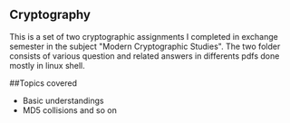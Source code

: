 ## Cryptography

This is a set of two cryptographic assignments I completed in exchange semester in the subject "Modern Cryptographic Studies".
The two folder consists of various question and related answers in differents pdfs done mostly in linux shell.

##Topics covered
- Basic understandings
- MD5 collisions and so on

